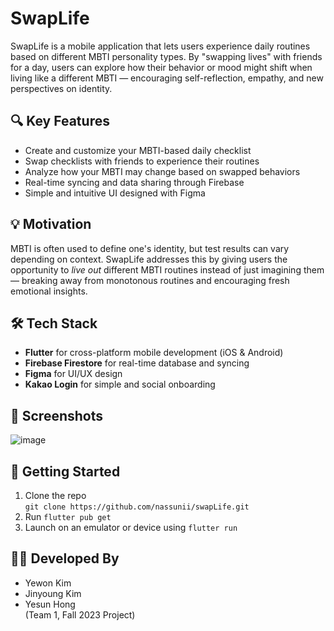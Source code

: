# SwapLife

SwapLife is a mobile application that lets users experience daily routines based on different MBTI personality types. By "swapping lives" with friends for a day, users can explore how their behavior or mood might shift when living like a different MBTI — encouraging self-reflection, empathy, and new perspectives on identity.

## 🔍 Key Features
- Create and customize your MBTI-based daily checklist
- Swap checklists with friends to experience their routines
- Analyze how your MBTI may change based on swapped behaviors
- Real-time syncing and data sharing through Firebase
- Simple and intuitive UI designed with Figma

## 💡 Motivation
MBTI is often used to define one's identity, but test results can vary depending on context. SwapLife addresses this by giving users the opportunity to *live out* different MBTI routines instead of just imagining them — breaking away from monotonous routines and encouraging fresh emotional insights.

## 🛠 Tech Stack
- **Flutter** for cross-platform mobile development (iOS & Android)
- **Firebase Firestore** for real-time database and syncing
- **Figma** for UI/UX design
- **Kakao Login** for simple and social onboarding

## 📸 Screenshots
![image](https://github.com/user-attachments/assets/ad0266fb-d0b5-498d-ae07-2f43bd68f8a6)


## 🚀 Getting Started
1. Clone the repo  
   `git clone https://github.com/nassunii/swapLife.git`
2. Run `flutter pub get`  
3. Launch on an emulator or device using `flutter run`

## 👩‍💻 Developed By
- Yewon Kim  
- Jinyoung Kim  
- Yesun Hong  
(Team 1, Fall 2023 Project)

